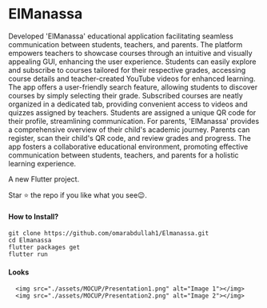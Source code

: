 # ElManassa
Developed 'ElManassa' educational application facilitating seamless communication between students, teachers, and parents. The platform empowers teachers to showcase courses through an intuitive and visually appealing GUI, enhancing the user experience. Students can easily explore and subscribe to courses tailored for their respective grades, accessing course details and teacher-created YouTube videos for enhanced learning. The app offers a user-friendly search feature, allowing students to discover courses by simply selecting their grade. Subscribed courses are neatly organized in a dedicated tab, providing convenient access to videos and quizzes assigned by teachers. Students are assigned a unique QR code for their profile, streamlining communication. For parents, 'ElManassa' provides a comprehensive overview of their child's academic journey. Parents can register, scan their child's QR code, and review grades and progress. The app fosters a collaborative educational environment, promoting effective communication between students, teachers, and parents for a holistic learning experience.

A new Flutter project.

Star ⭐ the repo if you like what you see😉.

#### How to Install?
```
git clone https://github.com/omarabdullah1/Elmanassa.git
cd Elmanassa
flutter packages get
flutter run
```

#### Looks
      <img src="./assets/MOCUP/Presentation1.png" alt="Image 1"></img>
      <img src="./assets/MOCUP/Presentation2.png" alt="Image 2"></img>
